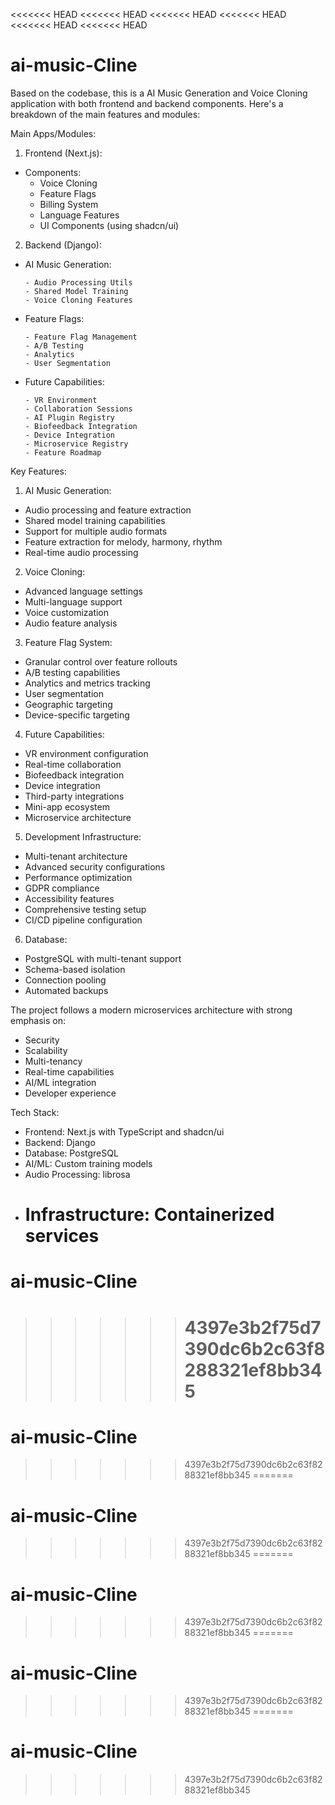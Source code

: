<<<<<<< HEAD
<<<<<<< HEAD
<<<<<<< HEAD
<<<<<<< HEAD
<<<<<<< HEAD
<<<<<<< HEAD

# ai-music-Cline

Based on the codebase, this is a AI Music Generation and Voice Cloning application with both frontend and backend components. Here's a breakdown of the main features and modules:

Main Apps/Modules:

1. Frontend (Next.js):

- Components:
  - Voice Cloning
  - Feature Flags
  - Billing System
  - Language Features
  - UI Components (using shadcn/ui)

2. Backend (Django):

- AI Music Generation:

  ```
  - Audio Processing Utils
  - Shared Model Training
  - Voice Cloning Features
  ```

- Feature Flags:

  ```
  - Feature Flag Management
  - A/B Testing
  - Analytics
  - User Segmentation
  ```

- Future Capabilities:
  ```
  - VR Environment
  - Collaboration Sessions
  - AI Plugin Registry
  - Biofeedback Integration
  - Device Integration
  - Microservice Registry
  - Feature Roadmap
  ```

Key Features:

1. AI Music Generation:

- Audio processing and feature extraction
- Shared model training capabilities
- Support for multiple audio formats
- Feature extraction for melody, harmony, rhythm
- Real-time audio processing

2. Voice Cloning:

- Advanced language settings
- Multi-language support
- Voice customization
- Audio feature analysis

3. Feature Flag System:

- Granular control over feature rollouts
- A/B testing capabilities
- Analytics and metrics tracking
- User segmentation
- Geographic targeting
- Device-specific targeting

4. Future Capabilities:

- VR environment configuration
- Real-time collaboration
- Biofeedback integration
- Device integration
- Third-party integrations
- Mini-app ecosystem
- Microservice architecture

5. Development Infrastructure:

- Multi-tenant architecture
- Advanced security configurations
- Performance optimization
- GDPR compliance
- Accessibility features
- Comprehensive testing setup
- CI/CD pipeline configuration

6. Database:

- PostgreSQL with multi-tenant support
- Schema-based isolation
- Connection pooling
- Automated backups

The project follows a modern microservices architecture with strong emphasis on:

- Security
- Scalability
- Multi-tenancy
- Real-time capabilities
- AI/ML integration
- Developer experience

Tech Stack:

- Frontend: Next.js with TypeScript and shadcn/ui
- Backend: Django
- Database: PostgreSQL
- AI/ML: Custom training models
- Audio Processing: librosa
- # Infrastructure: Containerized services

# ai-music-Cline

> > > > > > > # 4397e3b2f75d7390dc6b2c63f8288321ef8bb345

# ai-music-Cline

> > > > > > > 4397e3b2f75d7390dc6b2c63f8288321ef8bb345
=======
# ai-music-Cline
>>>>>>> 4397e3b2f75d7390dc6b2c63f8288321ef8bb345
=======
# ai-music-Cline
>>>>>>> 4397e3b2f75d7390dc6b2c63f8288321ef8bb345
=======
# ai-music-Cline
>>>>>>> 4397e3b2f75d7390dc6b2c63f8288321ef8bb345
=======
# ai-music-Cline
>>>>>>> 4397e3b2f75d7390dc6b2c63f8288321ef8bb345
